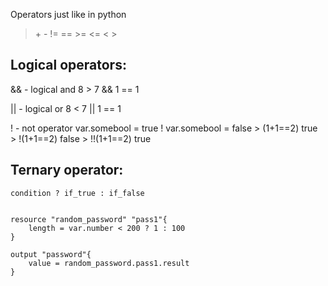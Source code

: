 Operators just like in python
> \+ - != == >= <= < >

## Logical operators: 
&& - logical and 
    8 > 7 && 1 == 1

|| - logical or
    8 < 7 || 1 == 1

! - not operator
    var.somebool = true
    ! var.somebool = false
    > (1+1==2)
        true
    > !(1+1==2)
        false
    > !!(1+1==2)
        true

## Ternary operator:
    condition ? if_true : if_false

    
    resource "random_password" "pass1"{
        length = var.number < 200 ? 1 : 100 
    }

    output "password"{
        value = random_password.pass1.result 
    }
    